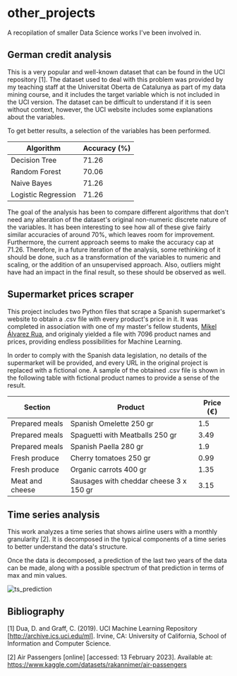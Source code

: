 # other_projects

A recopilation of smaller Data Science works I've been involved in.

## German credit analysis

This is a very popular and well-known dataset that can be found in the UCI repository [1]. The dataset used to deal with this problem was provided by my teaching staff at the Universitat Oberta de Catalunya as part of my data mining course, and it includes the target variable which is not included in the UCI version. The dataset can be difficult to understand if it is seen without context, however, the UCI website includes some explanations about the variables.

To get better results, a selection of the variables has been performed.

|  Algorithm | Accuracy (%) |
| ---------- | ------------ |
| Decision Tree | 71.26 |
| Random Forest | 70.06 |
| Naive Bayes | 71.26 |
| Logistic Regression | 71.26 |

The goal of the analysis has been to compare different algorithms that don't need any alteration of the dataset's original non-numeric discrete nature of the variables.  It has been interesting to see how all of these give fairly similar accuracies of around 70%, which leaves room for improvement. Furthermore, the current approach seems to make the accuracy cap at 71.26. Therefore, in a future iteration of the analysis, some rethinking of it should be done, such as a transformation of the variables to numeric and scaling, or the addition of an unsupervised approach. Also, outliers might have had an impact in the final result, so these should be observed as well.    

## Supermarket prices scraper

This project includes two Python files that scrape a Spanish supermarket's website to obtain a .csv file with every product's price in it. It was completed in association with one of my master's fellow students, [Mikel Álvarez Rua](https://www.linkedin.com/in/mikel-alvarez-rua/), and originaly yielded a file with 7096 product names and prices, providing endless possibilities for Machine Learning.

In order to comply with the Spanish data legislation, no details of the supermarket will be provided, and every URL in the original project is replaced with a fictional one. A sample of the obtained .csv file is shown in the following table with fictional product names to provide a sense of the result.

| Section | Product | Price (€)|
| ---------- | ------------ | -------- |
| Prepared meals | Spanish Omelette 250 gr | 1.5 |
| Prepared meals | Spaguetti with Meatballs 250 gr | 3.49 |
| Prepared meals | Spanish Paella 280 gr | 1.9 |
| Fresh produce | Cherry tomatoes 250 gr | 0.99 |
| Fresh produce | Organic carrots 400 gr | 1.35 |
| Meat and cheese | Sausages with cheddar cheese 3 x 150 gr | 3.15 |

## Time series analysis

This work analyzes a time series that shows airline users with a monthly granularity [2]. It is decomposed in the typical components of a time series to better understand the data's structure.

Once the data is decomposed, a prediction of the last two years of the data can be made, along with a possible spectrum of that prediction in terms of max and min values.

![ts_prediction](https://user-images.githubusercontent.com/81832365/218500104-261e768a-f393-4cff-a4ae-11a24a24a7b3.png)

## Bibliography

[1] Dua, D. and Graff, C. (2019). UCI Machine Learning Repository [http://archive.ics.uci.edu/ml]. Irvine, CA: University of California, School of Information and Computer Science.

[2] Air Passengers [online] [accessed: 13 February 2023]. Available at: https://www.kaggle.com/datasets/rakannimer/air-passengers
